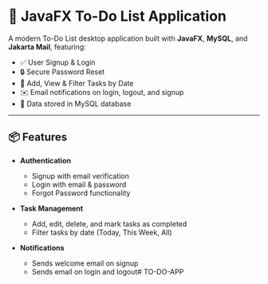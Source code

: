 # 📝 JavaFX To-Do List Application

A modern To-Do List desktop application built with **JavaFX**, **MySQL**, and **Jakarta Mail**, featuring:

- ✅ User Signup & Login
- 🔒 Secure Password Reset
- 📅 Add, View & Filter Tasks by Date
- ✉️ Email notifications on login, logout, and signup
- 💾 Data stored in MySQL database

---

## 📦 Features

- **Authentication**
    - Signup with email verification
    - Login with email & password
    - Forgot Password functionality

- **Task Management**
    - Add, edit, delete, and mark tasks as completed
    - Filter tasks by date (Today, This Week, All)

- **Notifications**
    - Sends welcome email on signup
    - Sends email on login and logout# TO-DO-APP
